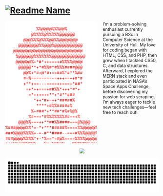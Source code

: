 <h1>
  <a href="https://git.io/typing-svg">
    <img src="https://readme-typing-svg.demolab.com?font=roboto&weight=600&size=30&duration=4000&pause=200&color=FF0000&multiline=true&width=435&height=100&lines=%24+whoami;Roshaan+Ali+Mehar" alt="Readme Name" />
  </a>
</h1>

<div style="float: left; margin-right: 20px;">
  <a href="https://github.com/roshaanmehar/roshaanmehar">
    <picture>
      <source media="(prefers-color-scheme: dark)" srcset="https://raw.githubusercontent.com/roshaanmehar/roshaanmehar/main/cdb6ffdf-1f0f-46f8-8f1f-817baf69fe92.png" />
      <img 
        alt="Roshaan's GitHub Profile Image"
        src="https://raw.githubusercontent.com/roshaanmehar/roshaanmehar/main/1922bea3-aa79-463e-96a0-7a7a930f7deb.png"
        width="300"
        style="max-width: 100%;"
      />
    </picture>
  </a>
</div>

<p>
  I’m a problem-solving enthusiast currently pursuing a BSc in Computer Science at the University of Hull. 
  My love for coding began with HTML, CSS, and PHP, then grew when I tackled CS50, C, and data structures. 
  Afterward, I explored the MERN stack and even participated in NASA’s Space Apps Challenge, before 
  discovering my passion for web scraping. I’m always eager to tackle new tech challenges—feel free 
  to reach out!
</p>
<div style="clear: both;"></div>

<!-- Skill Icons -->
<p align="center">
  <a href="https://skillicons.dev">
    <img src="https://skillicons.dev/icons?i=java,kotlin,maven,gradle,python,php,laravel,go,nodejs,nuxt,express,prisma,vite,pug,html,css,sass,js,ts,vue,pinia,svelte,vscode,cs,nginx,unity,electron&perline=9" />
  </a>
</p>

<picture>
  <source media="(prefers-color-scheme: dark)" srcset="https://raw.githubusercontent.com/roshaanmehar/roshaanmehar/output/github-snake-dark.svg" />
  <source media="(prefers-color-scheme: light)" srcset="https://raw.githubusercontent.com/roshaanmehar/roshaanmehar/output/github-snake.svg" />
  <img alt="github-snake" src="https://raw.githubusercontent.com/roshaanmehar/roshaanmehar/output/github-snake.svg" />
</picture>
